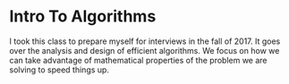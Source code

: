 # Intro To Algorithms

I took this class to prepare myself for interviews in the fall of 2017. It goes over the analysis and design of efficient algorithms. We focus on how we can take advantage of mathematical properties of the problem we are solving to speed things up.
